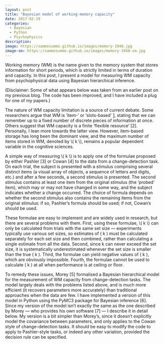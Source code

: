 ```yaml
---
layout: post
title: "Bayesian model of working-memory capacity"
date: 2017-02-19
categories:
  - Bayesian
  - Python
  - Psychophysics
description:
image: https://sammosummo.github.io/images/memory-1948.jpg
image-sm: https://sammosummo.github.io/images/memory-1948-sm.jpg
---
```

Working memory (WM) is the name given to the memory system that stores information for short periods, which is strictly limited in terms of duration and capacity. In this post, I present a model for measuring WM capacity from psychophysical data using Bayesian hierarchical inference.

(Disclaimer: Some of what appears below was taken from an earlier post on my previous blog. The code has been improved, and I have included a plug for one of my papers.)

The nature of WM capacity limitation is a source of current debate. Some researchers argue that WM is ‘item-’ or ‘slots-based’ [1], stating that we can remember up to a fixed number of discrete pieces of information at once. Others suggest that WM capacity is a finite ‘flexible resource’ [2]. Personally, I lean more towards the latter view. However, item-based storage has long been the dominant view, and the maximum number of items stored in WM, denoted by \\( k \\), remains a popular dependent variable in the cognitive sciences.

A simple way of measuring \\( k \\) is to apply one of the formulae proposed by either Pashler [3] or Cowan [4] to the data from a change-detection task. On each trial, the subject is presented with a stimulus comprising several distinct items (a visual array of objects, a sequence of letters and digits, etc.) and after a few seconds, a second stimulus is presented. The second stimulus contains at least one item from the original stimulus (the ‘probed’ item), which may or may not have changed in some way, and the subject indicates whether a change occurred. The choice of formula depends on whether the second stimulus also contains the remaining items from the original stimulus: if so, Pashler’s formula should be used; if not, Cowan’s should be used.

These formulae are easy to implement and are widely used in research, but there are several problems with them. First, using these formulae, \\( k \\) can only be calculated from trials with the same set size — experiments typically use various set sizes, so estimates of  \( k \) must be calculated separately for each set size and then combined, rather than calculating a single estimate from all the data. Second, since k can never exceed the set size, it is systematically underestimated whenever the set size is smaller than the true  \( k \). Third, the formulae can yield negative values of  \( k \), which are obviously impossible. Fourth, the formulae cannot be used to calculate  \( k \) at all when performance is at ceiling or floor.

To remedy these issues, Morey [5] formalised a Bayesian hierarchical model for the measurement of WM capacity from change-detection tasks. The model largely deals with the problems listed above, and is much more efficient (it recovers parameters more accurately) than traditional approaches when the data are few. I have implemented a version of this model in Python using the PyMC3 package for Bayesian inference [6]. Since my version of the model isn’t exactly the same as the one described by Morey — who provides his own software [7] — I describe it in detail below. My version is a bit simpler than Morey’s, since it doesn’t explicitly model the covariance between parameters, and only applies to the Cowan style of change-detection tasks. It should be easy to modify the code to apply to Pashler-style tasks, or indeed any other variation, provided the decision rule can be specified.

[1]: https://doi.org/10.1016/j.tics.2013.06.006 "Luck, S.J., & Vogel, E.K. (2013). Visual working memory capacity: From psychophysics and neurobiology to individual differences. Trends in Cognitive Sciences, 17(8), 391-400. doi: 10.1016/j.tics.2013.06.006. PubMed PMID: 23850263. PMCID: PMC3729738."


